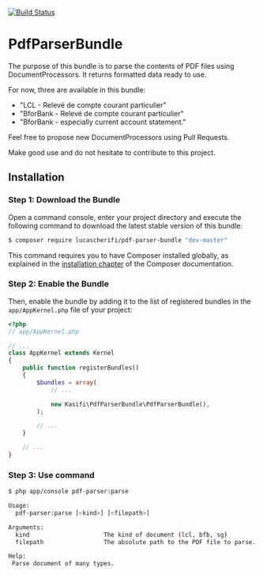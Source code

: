 [![Build Status](https://travis-ci.org/lucascherifi/PdfParserBundle.svg?branch=master)](https://travis-ci.org/lucascherifi/PdfParserBundle)

PdfParserBundle
===============

The purpose of this bundle is to parse the contents of PDF files using DocumentProcessors. It returns formatted data ready to use.

For now, three are available in this bundle:
- "LCL - Relevé de compte courant particulier"
- "BforBank - Relevé de compte courant particulier"
- "BforBank - especially current account statement."

Feel free to propose new DocumentProcessors using Pull Requests.

Make good use and do not hesitate to contribute to this project.

Installation
------------

### Step 1: Download the Bundle

Open a command console, enter your project directory and execute the
following command to download the latest stable version of this bundle:

```bash
$ composer require lucascherifi/pdf-parser-bundle "dev-master"
```

This command requires you to have Composer installed globally, as explained
in the [installation chapter](https://getcomposer.org/doc/00-intro.md)
of the Composer documentation.

### Step 2: Enable the Bundle

Then, enable the bundle by adding it to the list of registered bundles
in the `app/AppKernel.php` file of your project:

```php
<?php
// app/AppKernel.php

// ...
class AppKernel extends Kernel
{
    public function registerBundles()
    {
        $bundles = array(
            // ...

            new Kasifi\PdfParserBundle\PdfParserBundle(),
        );

        // ...
    }

    // ...
}
```

### Step 3: Use command

```sh
$ php app/console pdf-parser:parse
```
```sh
Usage:
  pdf-parser:parse [<kind>] [<filepath>]

Arguments:
  kind                     The kind of document (lcl, bfb, sg)
  filepath                 The absolute path to the PDF file to parse.

Help:
 Parse document of many types.
```